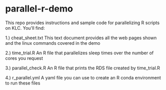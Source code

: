 # parallel-r-demo
This repo provides instructions and sample code for parallelizing R scripts on KLC.  You'll find:

1.) cheat_sheet.txt
This text document provides all the web pages shown and the linux commands covered in the demo

2.) time_trial.R
An R file that parallelizes sleep times over the number of cores you request

3.) parallel_check.R
An R file that prints the RDS file created by time_trial.R

4.) r_parallel.yml
A yaml file you can use to create an R conda environment to run these files
